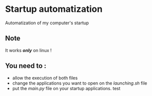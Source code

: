 # Startup automatization
Automatization of my computer's startup

## Note
It works **_only_** on linux !

## You need to :
- allow the execution of both files
- change the applications you want to open on the _launching.sh_ file
- put the _main.py_ file on your startup applications.
test
